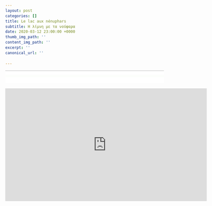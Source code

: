 ```yaml
---
layout: post
categories: []
title: Le lac aux nénuphars
subtitle: Η λίμνη με τα νούφαρα
date: 2020-03-12 23:00:00 +0000
thumb_img_path: ''
content_img_path: ''
excerpt: ''
canonical_url: ''

---
```

![](/images/bwok-2.jpg)

<iframe title="vimeo-player" src="https://player.vimeo.com/video/397318996" width="640" height="360" frameborder="0" allowfullscreen></iframe>